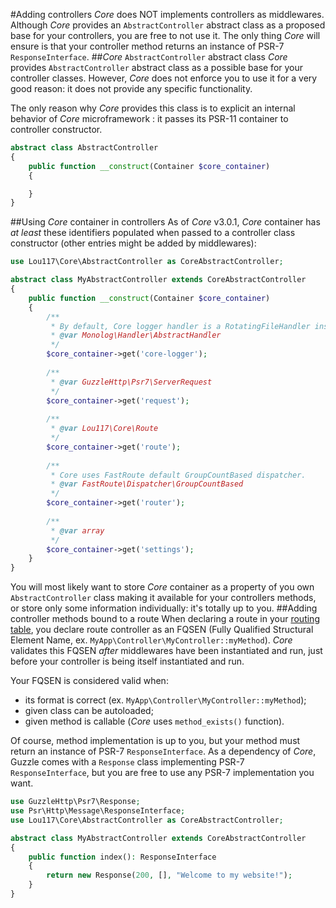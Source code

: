 #Adding controllers
*Core* does NOT implements controllers as middlewares. Although *Core* provides an `AbstractController` abstract class 
as a proposed base for your controllers, you are free to not use it. The only thing *Core* will ensure is that your 
controller method returns an instance of PSR-7 `ResponseInterface`.
##*Core* `AbstractController` abstract class
*Core* provides `AbstractController` abstract class as a possible base for your controller classes. However, *Core* does 
not enforce you to use it for a very good reason: it does not provide any specific functionality.

The only reason why *Core* provides this class is to explicit an internal behavior of *Core* microframework : it passes
its PSR-11 container to controller constructor.
```php
abstract class AbstractController
{
    public function __construct(Container $core_container)
    {

    }
}
```
##Using *Core* container in controllers
As of *Core* v3.0.1, *Core* container has *at least* these identifiers populated when passed to a controller class 
constructor (other entries might be added by middlewares):
```php
use Lou117\Core\AbstractController as CoreAbstractController;

abstract class MyAbstractController extends CoreAbstractController
{
    public function __construct(Container $core_container)
    {
        /**
         * By default, Core logger handler is a RotatingFileHandler instance, but this can be change through settings.
         * @var Monolog\Handler\AbstractHandler
         */
        $core_container->get('core-logger');
        
        /**
         * @var GuzzleHttp\Psr7\ServerRequest
         */
        $core_container->get('request');
        
        /**
         * @var Lou117\Core\Route
         */
        $core_container->get('route');
        
        /**
         * Core uses FastRoute default GroupCountBased dispatcher.
         * @var FastRoute\Dispatcher\GroupCountBased
         */
        $core_container->get('router');
        
        /**
         * @var array
         */
        $core_container->get('settings');
    }
}
```
You will most likely want to store *Core* container as a property of you own `AbstractController` class making it 
available for your controllers methods, or store only some information individually: it's totally up to you.
##Adding controller methods bound to a route
When declaring a route in your [routing table](routing.md), you declare route controller as an FQSEN (Fully Qualified 
Structural Element Name, ex. `MyApp\Controller\MyController::myMethod`). *Core* validates this FQSEN *after* middlewares 
have been instantiated and run, just before your controller is being itself instantiated and run.

Your FQSEN is considered valid when:
- its format is correct (ex. `MyApp\Controller\MyController::myMethod`);
- given class can be autoloaded;
- given method is callable (*Core* uses `method_exists()` function).

Of course, method implementation is up to you, but your method must return an instance of PSR-7 `ResponseInterface`. As 
a dependency of *Core*, Guzzle comes with a `Response` class implementing PSR-7 `ResponseInterface`, but you are free to 
use any PSR-7 implementation you want.
```php
use GuzzleHttp\Psr7\Response;
use Psr\Http\Message\ResponseInterface;
use Lou117\Core\AbstractController as CoreAbstractController;

abstract class MyAbstractController extends CoreAbstractController
{
    public function index(): ResponseInterface
    {
        return new Response(200, [], "Welcome to my website!");
    }
}
```
